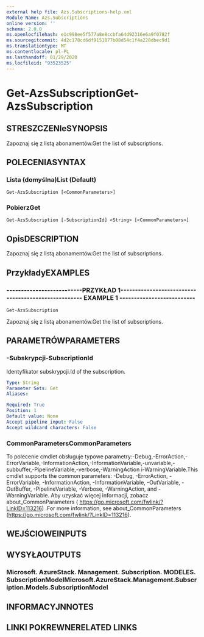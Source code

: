 ```yaml
---
external help file: Azs.Subscriptions-help.xml
Module Name: Azs.Subscriptions
online version: ''
schema: 2.0.0
ms.openlocfilehash: e1c998ee5f577a8e8ccbfa64d92316e6a9f0782f
ms.sourcegitcommit: 4d2c178cd6df9151877b08d54c1f4a228dbec9d1
ms.translationtype: MT
ms.contentlocale: pl-PL
ms.lasthandoff: 01/29/2020
ms.locfileid: "93523525"
---
```

# <span data-ttu-id="f07de-101">Get-AzsSubscription</span><span class="sxs-lookup"><span data-stu-id="f07de-101">Get-AzsSubscription</span></span>

## <span data-ttu-id="f07de-102">STRESZCZENIe</span><span class="sxs-lookup"><span data-stu-id="f07de-102">SYNOPSIS</span></span>
<span data-ttu-id="f07de-103">Zapoznaj się z listą abonamentów.</span><span class="sxs-lookup"><span data-stu-id="f07de-103">Get the list of subscriptions.</span></span>

## <span data-ttu-id="f07de-104">POLECENIA</span><span class="sxs-lookup"><span data-stu-id="f07de-104">SYNTAX</span></span>

### <span data-ttu-id="f07de-105">Lista (domyślna)</span><span class="sxs-lookup"><span data-stu-id="f07de-105">List (Default)</span></span>
```
Get-AzsSubscription [<CommonParameters>]
```

### <span data-ttu-id="f07de-106">Pobierz</span><span class="sxs-lookup"><span data-stu-id="f07de-106">Get</span></span>
```
Get-AzsSubscription [-SubscriptionId] <String> [<CommonParameters>]
```

## <span data-ttu-id="f07de-107">Opis</span><span class="sxs-lookup"><span data-stu-id="f07de-107">DESCRIPTION</span></span>
<span data-ttu-id="f07de-108">Zapoznaj się z listą abonamentów.</span><span class="sxs-lookup"><span data-stu-id="f07de-108">Get the list of subscriptions.</span></span>

## <span data-ttu-id="f07de-109">Przykłady</span><span class="sxs-lookup"><span data-stu-id="f07de-109">EXAMPLES</span></span>

### <span data-ttu-id="f07de-110">--------------------------PRZYKŁAD 1--------------------------</span><span class="sxs-lookup"><span data-stu-id="f07de-110">-------------------------- EXAMPLE 1 --------------------------</span></span>
```
Get-AzsSubscription
```

<span data-ttu-id="f07de-111">Zapoznaj się z listą abonamentów.</span><span class="sxs-lookup"><span data-stu-id="f07de-111">Get the list of subscriptions.</span></span>

## <span data-ttu-id="f07de-112">PARAMETRÓW</span><span class="sxs-lookup"><span data-stu-id="f07de-112">PARAMETERS</span></span>

### <span data-ttu-id="f07de-113">-Subskrypcji</span><span class="sxs-lookup"><span data-stu-id="f07de-113">-SubscriptionId</span></span>
<span data-ttu-id="f07de-114">Identyfikator subskrypcji.</span><span class="sxs-lookup"><span data-stu-id="f07de-114">Id of the subscription.</span></span>

```yaml
Type: String
Parameter Sets: Get
Aliases: 

Required: True
Position: 1
Default value: None
Accept pipeline input: False
Accept wildcard characters: False
```

### <span data-ttu-id="f07de-115">CommonParameters</span><span class="sxs-lookup"><span data-stu-id="f07de-115">CommonParameters</span></span>
<span data-ttu-id="f07de-116">To polecenie cmdlet obsługuje typowe parametry:-Debug,-ErrorAction,-ErrorVariable,-InformationAction,-InformationVariable,-unvariable,-subbuffer,-PipelineVariable,-verbose,-WarningAction i-WarningVariable.</span><span class="sxs-lookup"><span data-stu-id="f07de-116">This cmdlet supports the common parameters: -Debug, -ErrorAction, -ErrorVariable, -InformationAction, -InformationVariable, -OutVariable, -OutBuffer, -PipelineVariable, -Verbose, -WarningAction, and -WarningVariable.</span></span> <span data-ttu-id="f07de-117">Aby uzyskać więcej informacji, zobacz about_CommonParameters ( https://go.microsoft.com/fwlink/?LinkID=113216) .</span><span class="sxs-lookup"><span data-stu-id="f07de-117">For more information, see about_CommonParameters (https://go.microsoft.com/fwlink/?LinkID=113216).</span></span>

## <span data-ttu-id="f07de-118">WEJŚCIOWE</span><span class="sxs-lookup"><span data-stu-id="f07de-118">INPUTS</span></span>

## <span data-ttu-id="f07de-119">WYSYŁA</span><span class="sxs-lookup"><span data-stu-id="f07de-119">OUTPUTS</span></span>

### <span data-ttu-id="f07de-120">Microsoft. AzureStack. Management. Subscription. MODELES. SubscriptionModel</span><span class="sxs-lookup"><span data-stu-id="f07de-120">Microsoft.AzureStack.Management.Subscription.Models.SubscriptionModel</span></span>

## <span data-ttu-id="f07de-121">INFORMACYJN</span><span class="sxs-lookup"><span data-stu-id="f07de-121">NOTES</span></span>

## <span data-ttu-id="f07de-122">LINKI POKREWNE</span><span class="sxs-lookup"><span data-stu-id="f07de-122">RELATED LINKS</span></span>

